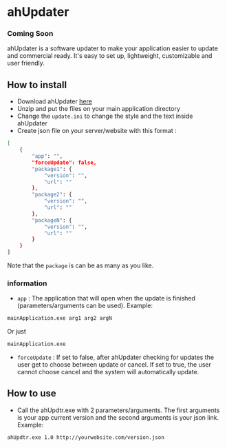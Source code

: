 # ahUpdater
### Coming Soon
ahUpdater is a software updater to make your application easier to update and commercial ready. It's easy to set up, lightweight, customizable and user friendly.

## How to install
- Download ahUpdater [here](https://google.com)
- Unzip and put the files on your main application directory
- Change the `update.ini` to change the style and the text inside ahUpdater
- Create json file on your server/website with this format :
```bash
[
    {
        "app": "",
        "forceUpdate": false,
        "package1": {
            "version": "",
            "url": ""
        },
        "package2": {
            "version": "",
            "url": ""
        },
        "packageN": {
            "version": "",
            "url": ""
        }
    }
]
```
Note that the `package` is can be as many as you like.
### information
- `app` : The application that will open when the update is finished (parameters/arguments can be used).
Example:
```bash
mainApplication.exe arg1 arg2 argN
```
Or just
```bash
mainApplication.exe
```
- `forceUpdate` : If set to false, after ahUpdater checking for updates the user get to choose between update or cancel. If set to true, the user cannot choose cancel and the system will automatically update.

## How to use
- Call the ahUpdtr.exe with 2 parameters/arguments. The first arguments is your app current version and the second arguments is your json link.
Example:
```bash
ahUpdtr.exe 1.0 http://yourwebsite.com/version.json
```
